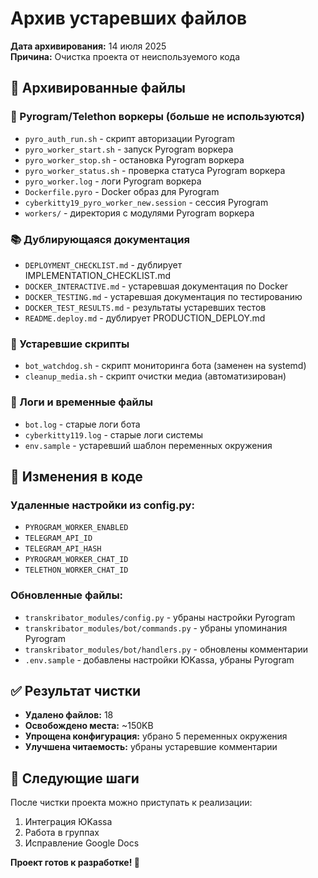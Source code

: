 # Архив устаревших файлов

**Дата архивирования:** 14 июля 2025  
**Причина:** Очистка проекта от неиспользуемого кода

## 📁 Архивированные файлы

### 🔧 Pyrogram/Telethon воркеры (больше не используются)
- `pyro_auth_run.sh` - скрипт авторизации Pyrogram
- `pyro_worker_start.sh` - запуск Pyrogram воркера
- `pyro_worker_stop.sh` - остановка Pyrogram воркера
- `pyro_worker_status.sh` - проверка статуса Pyrogram воркера
- `pyro_worker.log` - логи Pyrogram воркера
- `Dockerfile.pyro` - Docker образ для Pyrogram
- `cyberkitty19_pyro_worker_new.session` - сессия Pyrogram
- `workers/` - директория с модулями Pyrogram воркера

### 📚 Дублирующаяся документация
- `DEPLOYMENT_CHECKLIST.md` - дублирует IMPLEMENTATION_CHECKLIST.md
- `DOCKER_INTERACTIVE.md` - устаревшая документация по Docker
- `DOCKER_TESTING.md` - устаревшая документация по тестированию
- `DOCKER_TEST_RESULTS.md` - результаты устаревших тестов
- `README.deploy.md` - дублирует PRODUCTION_DEPLOY.md

### 🧹 Устаревшие скрипты
- `bot_watchdog.sh` - скрипт мониторинга бота (заменен на systemd)
- `cleanup_media.sh` - скрипт очистки медиа (автоматизирован)

### 📝 Логи и временные файлы
- `bot.log` - старые логи бота
- `cyberkitty119.log` - старые логи системы
- `env.sample` - устаревший шаблон переменных окружения

## 🔄 Изменения в коде

### Удаленные настройки из config.py:
- `PYROGRAM_WORKER_ENABLED`
- `TELEGRAM_API_ID`
- `TELEGRAM_API_HASH`
- `PYROGRAM_WORKER_CHAT_ID`
- `TELETHON_WORKER_CHAT_ID`

### Обновленные файлы:
- `transkribator_modules/config.py` - убраны настройки Pyrogram
- `transkribator_modules/bot/commands.py` - убраны упоминания Pyrogram
- `transkribator_modules/bot/handlers.py` - обновлены комментарии
- `.env.sample` - добавлены настройки ЮKassa, убраны Pyrogram

## ✅ Результат чистки

- **Удалено файлов:** 18
- **Освобождено места:** ~150KB
- **Упрощена конфигурация:** убрано 5 переменных окружения
- **Улучшена читаемость:** убраны устаревшие комментарии

## 🚀 Следующие шаги

После чистки проекта можно приступать к реализации:
1. Интеграция ЮKassa
2. Работа в группах
3. Исправление Google Docs

**Проект готов к разработке! 🎉** 